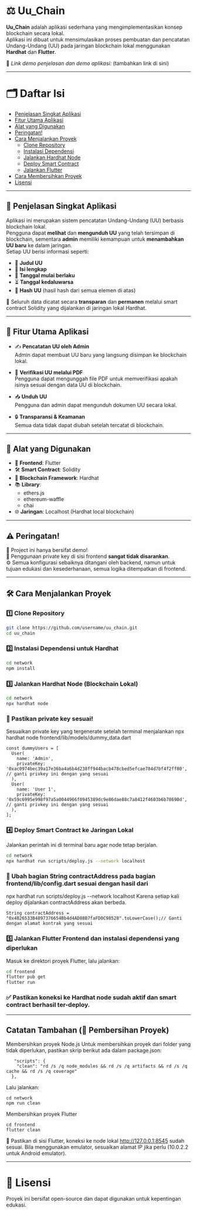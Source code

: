

# ⚖️ Uu_Chain

**Uu_Chain** adalah aplikasi sederhana yang mengimplementasikan konsep blockchain secara lokal.  
Aplikasi ini dibuat untuk mensimulasikan proses pembuatan dan pencatatan Undang-Undang (UU) pada jaringan blockchain lokal menggunakan **Hardhat** dan **Flutter**.

🎥 *Link demo penjelasan dan demo aplikasi:* (tambahkan link di sini)

---

# 🗂️ Daftar Isi
- [Penjelasan Singkat Aplikasi](#penjelasan-singkat-aplikasi)
- [Fitur Utama Aplikasi](#fitur-utama-aplikasi)
- [Alat yang Digunakan](#alat-yang-digunakan)
- [Peringatan!](#peringatan)
- [Cara Menjalankan Proyek](#cara-menjalankan-proyek)
  - [Clone Repository](#1️⃣-clone-repository)
  - [Instalasi Dependensi](#2️⃣-instalasi-dependensi-untuk-hardhat)
  - [Jalankan Hardhat Node](#3️⃣-jalankan-hardhat-node-blockchain-lokal)
  - [Deploy Smart Contract](#4️⃣-deploy-smart-contract-ke-jaringan-lokal)
  - [Jalankan Flutter](#5️⃣-jalankan-flutter-frontend)
- [Cara Membersihkan Proyek](#cara-membersihkan-proyek)
- [Lisensi](#lisensi)

---

<a name="penjelasan-singkat-aplikasi"></a>
## 🧾 Penjelasan Singkat Aplikasi

Aplikasi ini merupakan sistem pencatatan Undang-Undang (UU) berbasis blockchain lokal.  
Pengguna dapat **melihat** dan **mengunduh UU** yang telah tersimpan di blockchain, sementara **admin** memiliki kemampuan untuk **menambahkan UU baru** ke dalam jaringan.  
Setiap UU berisi informasi seperti:

- 📘 **Judul UU**  
- 📄 **Isi lengkap**  
- 📅 **Tanggal mulai berlaku**  
- ⏳ **Tanggal kedaluwarsa**  
- 🧬 **Hash UU** (hasil hash dari semua elemen di atas)

🔐 Seluruh data dicatat secara **transparan** dan **permanen** melalui smart contract Solidity yang dijalankan di jaringan lokal Hardhat.

---

<a name="fitur-utama-aplikasi"></a>
## 🚀 Fitur Utama Aplikasi

- ✍️ **Pencatatan UU oleh Admin**  
  Admin dapat membuat UU baru yang langsung disimpan ke blockchain lokal.

- 🧾 **Verifikasi UU melalui PDF**  
  Pengguna dapat mengunggah file PDF untuk memverifikasi apakah isinya sesuai dengan data UU di blockchain.

- 📥 **Unduh UU**  
  Pengguna dan admin dapat mengunduh dokumen UU secara lokal.

- 🔒 **Transparansi & Keamanan**  
  Semua data tidak dapat diubah setelah tercatat di blockchain.

---

<a name="alat-yang-digunakan"></a>
## 🧰 Alat yang Digunakan

- 🎯 **Frontend**: Flutter  
- 🛠️ **Smart Contract**: Solidity  
- 🔗 **Blockchain Framework**: Hardhat  
- 📚 **Library**:  
  - ethers.js  
  - ethereum-waffle  
  - chai  
- 🌐 **Jaringan**: Localhost (Hardhat local blockchain)

---

<a name="peringatan"></a>
## ⚠️ Peringatan!

🚧 Project ini hanya bersifat demo!  
🔐 Penggunaan private key di sisi frontend **sangat tidak disarankan**.  
⚙️ Semua konfigurasi sebaiknya ditangani oleh backend, namun untuk tujuan edukasi dan kesederhanaan, semua logika ditempatkan di frontend.

---

<a name="cara-menjalankan-proyek"></a>
## 🛠️ Cara Menjalankan Proyek

<a name="clone-repository"></a>
### 1️⃣ Clone Repository
```bash
git clone https://github.com/username/uu_chain.git
cd uu_chain
```

<a name="instalasi-dependensi"></a>
### 2️⃣ Instalasi Dependensi untuk Hardhat
```bash
cd network
npm install
```

<a name="jalankan-hardhat-node"></a>
### 3️⃣ Jalankan Hardhat Node (Blockchain Lokal)
```bash
cd network
npx hardhat node
```
### 🔑 Pastikan private key sesuai!
Sesuaikan private key yang tergenerate setelah terminal menjalankan npx hardhat node
frontend/lib/models/dummy_data.dart
```
const dummyUsers = [
  User(
    name: 'Admin',
    privateKey: '0xac0974bec39a17e36ba4a6b4d238ff944bacb478cbed5efcae784d7bf4f2ff80', // ganti privkey ini dengan yang sesuai
  ),
  User(
    name: 'User 1',
    privateKey: '0x59c6995e998f97a5a0044966f0945389dc9e86dae88c7a8412f4603b6b78690d', // ganti privkey ini dengan yang sesuai
  ),
];

```

<a name="deploy-smart-contract"></a>
### 4️⃣ Deploy Smart Contract ke Jaringan Lokal
Jalankan perintah ini di terminal baru agar node tetap berjalan.
```bash
cd network
npx hardhat run scripts/deploy.js --network localhost
```
### 📍 Ubah bagian String contractAddress pada bagian frontend/lib/config.dart sesuai dengan hasil dari 
  npx hardhat run scripts/deploy.js --network localhost
  Karena setiap kali deploy dijalankan contractAddress akan berbeda.
```
String contractAddress = "0x4826533B4897376654Bb4d4AD88B7faFD0C98528".toLowerCase();// Ganti dengan alamat kontrak yang sesuai
```

<a name="jalankan-flutter"></a>
### 5️⃣ Jalankan Flutter Frontend dan instalasi dependensi yang diperlukan
Masuk ke direktori proyek Flutter, lalu jalankan:
```bash
cd frontend
flutter pub get
flutter run
```
### ✅ Pastikan koneksi ke Hardhat node sudah aktif dan smart contract berhasil ter-deploy.

---

<a name="cara-membersihkan-proyek"></a>
## Catatan Tambahan (🧹 Pembersihan Proyek)
Membersihkan proyek Node.js
Untuk membersihkan proyek dari folder yang tidak diperlukan, pastikan skrip berikut ada dalam package.json:
```
   "scripts": {
    "clean": "rd /s /q node_modules && rd /s /q artifacts && rd /s /q cache && rd /s /q coverage"
  },
```
Lalu jalankan:

```
cd network
npm run clean
```
Membersihkan proyek Flutter
```
cd frontend
flutter clean
```
📡 Pastikan di sisi Flutter, koneksi ke node lokal http://127.0.0.1:8545 sudah sesuai. Bila menggunakan emulator, sesuaikan alamat IP jika perlu (10.0.2.2 untuk Android emulator).

---

<a name="lisensi"></a>
# 📄 Lisensi
Proyek ini bersifat open-source dan dapat digunakan untuk kepentingan edukasi.

